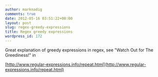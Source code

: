 ```yaml
---
author: marknadig
comments: true
date: 2012-05-16 03:51:22+00:00
layout: post
slug: regex-greedy-expressions
title: Regex greedy expressions
wordpress_id: 172
---
```


Great explanation of greedy expressions in regex, see "Watch Out for The Greediness!" in

[http://www.regular-expressions.info/repeat.html](http://www.regular-expressions.info/repeat.html)

